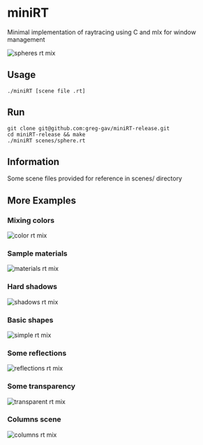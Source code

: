 # miniRT
Minimal implementation of raytracing using C and mlx for window management  

![spheres rt mix](samples/spheres_mix.png)

## Usage
```
./miniRT [scene file .rt]
```

## Run
```
git clone git@github.com:greg-gav/miniRT-release.git
cd miniRT-release && make 
./miniRT scenes/sphere.rt
```

## Information
Some scene files provided for reference in scenes/ directory  

## More Examples

### Mixing colors 
![color rt mix](samples/color_mix.png)

### Sample materials 
![materials rt mix](samples/materials.png)

### Hard shadows 
![shadows rt mix](samples/shadows.png)

### Basic shapes 
![simple rt mix](samples/simple_mix.png)

### Some reflections 
![reflections rt mix](samples/some_reflections.png)

### Some transparency 
![transparent rt mix](samples/transparent_sphere.png)

### Columns scene 
![columns rt mix](samples/columns.png)
